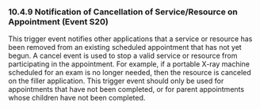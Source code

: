 ### 10.4.9 Notification of Cancellation of Service/Resource on Appointment (Event S20)

This trigger event notifies other applications that a service or resource has been removed from an existing scheduled appointment that has not yet begun. A cancel event is used to stop a valid service or resource from participating in the appointment. For example, if a portable X-ray machine scheduled for an exam is no longer needed, then the resource is canceled on the filler application. This trigger event should only be used for appointments that have not been completed, or for parent appointments whose children have not been completed.
